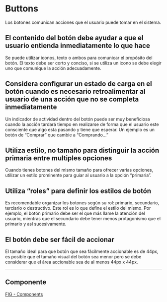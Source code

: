 # Buttons

Los botones comunican acciones que el usuario puede tomar en el sistema.

## El contenido del botón debe ayudar a que el usuario entienda inmediatamente lo que hace

Se puede utilizar iconos, texto o ambos para comunicar el propósito del botón. El texto debe ser corto y conciso, si se utiliza un icono se debe elegir uno que comunique la acción adecuadamente.

## Considera configurar un estado de carga en el botón cuando es necesario retroalimentar al usuario de una acción que no se completa inmediatamente

Un indicador de actividad dentro del botón puede ser muy beneficiosa cuando la acción tardará tiempo en realizarse de forma que el usuario este consciente que algo esta pasando y tiene que esperar. Un ejemplo es un botón de “Comprar” que cambie a “Comprando…”

## Utiliza estilo, no tamaño para distinguir la acción primaria entre multiples opciones

Cuando tienes botones del mismo tamaño para ofrecer varias opciones, utilizar un estilo prominente para guiar al usuario a la opción “primaria”.

## Utiliza “roles” para definir los estilos de botón

Es recomendable organizar los botones según su rol: primario, secundario, terciario o destructivo. Este rol es lo que define el estilo del mismo. Por ejemplo, el botón primario debe ser el que más llame la atención del usuario, mientras que el secundario debe tener menos protagonismo que el primario y así sucesivamente.

## El botón debe ser fácil de accionar

El tamaño ideal para que botón que sea fácilmente accionable es de 44px, es posible que el tamaño visual del botón sea menor pero se debe considerar que el área accionable sea de al menos 44px x 44px.

---

## Componente

[FIG - Components](https://www.figma.com/file/adTpzuue9VJyGt5D6bb45F/FIG---Components?node-id=2105%3A2440)
